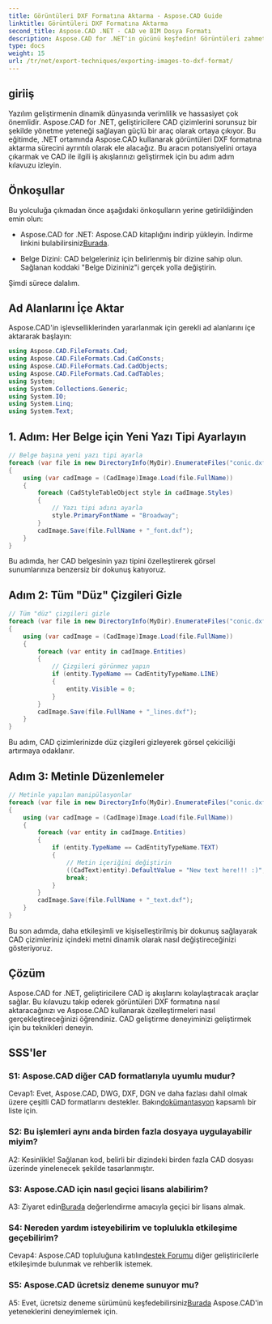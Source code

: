 ```yaml
---
title: Görüntüleri DXF Formatına Aktarma - Aspose.CAD Guide
linktitle: Görüntüleri DXF Formatına Aktarma
second_title: Aspose.CAD .NET - CAD ve BIM Dosya Formatı
description: Aspose.CAD for .NET'in gücünü keşfedin! Görüntüleri zahmetsizce DXF formatına aktarmayı öğrenin. CAD geliştirmenizi hassasiyet ve verimlilikle geliştirin.
type: docs
weight: 15
url: /tr/net/export-techniques/exporting-images-to-dxf-format/
---
```

## giriiş

Yazılım geliştirmenin dinamik dünyasında verimlilik ve hassasiyet çok önemlidir. Aspose.CAD for .NET, geliştiricilere CAD çizimlerini sorunsuz bir şekilde yönetme yeteneği sağlayan güçlü bir araç olarak ortaya çıkıyor. Bu eğitimde, .NET ortamında Aspose.CAD kullanarak görüntüleri DXF formatına aktarma sürecini ayrıntılı olarak ele alacağız. Bu aracın potansiyelini ortaya çıkarmak ve CAD ile ilgili iş akışlarınızı geliştirmek için bu adım adım kılavuzu izleyin.

## Önkoşullar

Bu yolculuğa çıkmadan önce aşağıdaki önkoşulların yerine getirildiğinden emin olun:

-  Aspose.CAD for .NET: Aspose.CAD kitaplığını indirip yükleyin. İndirme linkini bulabilirsiniz[Burada](https://releases.aspose.com/cad/net/).

- Belge Dizini: CAD belgeleriniz için belirlenmiş bir dizine sahip olun. Sağlanan koddaki "Belge Dizininiz"i gerçek yolla değiştirin.

Şimdi sürece dalalım.

## Ad Alanlarını İçe Aktar

Aspose.CAD'in işlevselliklerinden yararlanmak için gerekli ad alanlarını içe aktararak başlayın:

```csharp
using Aspose.CAD.FileFormats.Cad;
using Aspose.CAD.FileFormats.Cad.CadConsts;
using Aspose.CAD.FileFormats.Cad.CadObjects;
using Aspose.CAD.FileFormats.Cad.CadTables;
using System;
using System.Collections.Generic;
using System.IO;
using System.Linq;
using System.Text;
```

## 1. Adım: Her Belge için Yeni Yazı Tipi Ayarlayın

```csharp
// Belge başına yeni yazı tipi ayarla
foreach (var file in new DirectoryInfo(MyDir).EnumerateFiles("conic.dxf"))
{
    using (var cadImage = (CadImage)Image.Load(file.FullName))
    {
        foreach (CadStyleTableObject style in cadImage.Styles)
        {
            // Yazı tipi adını ayarla
            style.PrimaryFontName = "Broadway";
        }
        cadImage.Save(file.FullName + "_font.dxf");
    }
}
```

Bu adımda, her CAD belgesinin yazı tipini özelleştirerek görsel sunumlarınıza benzersiz bir dokunuş katıyoruz.

## Adım 2: Tüm "Düz" Çizgileri Gizle

```csharp
// Tüm "düz" çizgileri gizle
foreach (var file in new DirectoryInfo(MyDir).EnumerateFiles("conic.dxf"))
{
    using (var cadImage = (CadImage)Image.Load(file.FullName))
    {
        foreach (var entity in cadImage.Entities)
        {
            // Çizgileri görünmez yapın
            if (entity.TypeName == CadEntityTypeName.LINE)
            {
                entity.Visible = 0;
            }
        }
        cadImage.Save(file.FullName + "_lines.dxf");
    }
}
```

Bu adım, CAD çizimlerinizde düz çizgileri gizleyerek görsel çekiciliği artırmaya odaklanır.

## Adım 3: Metinle Düzenlemeler

```csharp
// Metinle yapılan manipülasyonlar
foreach (var file in new DirectoryInfo(MyDir).EnumerateFiles("conic.dxf"))
{
    using (var cadImage = (CadImage)Image.Load(file.FullName))
    {
        foreach (var entity in cadImage.Entities)
        {
            if (entity.TypeName == CadEntityTypeName.TEXT)
            {
                // Metin içeriğini değiştirin
                ((CadText)entity).DefaultValue = "New text here!!! :)";
                break;
            }
        }
        cadImage.Save(file.FullName + "_text.dxf");
    }
}
```

Bu son adımda, daha etkileşimli ve kişiselleştirilmiş bir dokunuş sağlayarak CAD çizimleriniz içindeki metni dinamik olarak nasıl değiştireceğinizi gösteriyoruz.

## Çözüm

Aspose.CAD for .NET, geliştiricilere CAD iş akışlarını kolaylaştıracak araçlar sağlar. Bu kılavuzu takip ederek görüntüleri DXF formatına nasıl aktaracağınızı ve Aspose.CAD kullanarak özelleştirmeleri nasıl gerçekleştireceğinizi öğrendiniz. CAD geliştirme deneyiminizi geliştirmek için bu teknikleri deneyin.

## SSS'ler

### S1: Aspose.CAD diğer CAD formatlarıyla uyumlu mudur?

 Cevap1: Evet, Aspose.CAD, DWG, DXF, DGN ve daha fazlası dahil olmak üzere çeşitli CAD formatlarını destekler. Bakın[dokümantasyon](https://reference.aspose.com/cad/net/) kapsamlı bir liste için.

### S2: Bu işlemleri aynı anda birden fazla dosyaya uygulayabilir miyim?

A2: Kesinlikle! Sağlanan kod, belirli bir dizindeki birden fazla CAD dosyası üzerinde yinelenecek şekilde tasarlanmıştır.

### S3: Aspose.CAD için nasıl geçici lisans alabilirim?

 A3: Ziyaret edin[Burada](https://purchase.aspose.com/temporary-license/) değerlendirme amacıyla geçici bir lisans almak.

### S4: Nereden yardım isteyebilirim ve toplulukla etkileşime geçebilirim?

 Cevap4: Aspose.CAD topluluğuna katılın[destek Forumu](https://forum.aspose.com/c/cad/19) diğer geliştiricilerle etkileşimde bulunmak ve rehberlik istemek.

### S5: Aspose.CAD ücretsiz deneme sunuyor mu?

 A5: Evet, ücretsiz deneme sürümünü keşfedebilirsiniz[Burada](https://releases.aspose.com/) Aspose.CAD'in yeteneklerini deneyimlemek için.